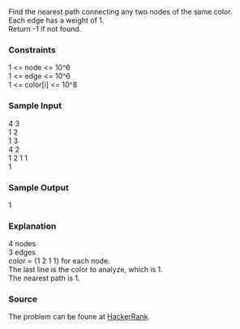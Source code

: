 
Find the nearest path connecting any two nodes of the same color.  
Each edge has a weight of 1.  
Return -1 if not found.  

### Constraints
1 <= node <= 10^6  
1 <= edge <= 10^6  
1 <= color[i] <= 10^8  

### Sample Input
4 3  
1 2  
1 3  
4 2  
1 2 1 1  
1  

### Sample Output
1  

### Explanation
4 nodes  
3 edges  
color = {1 2 1 1} for each node.  
The last line is the color to analyze, which is 1.  
The nearest path is 1.  

### Source
The problem can be foune at [HackerRank](https://www.hackerrank.com/challenges/find-the-nearest-clone/problem?h_l=interview&isFullScreen=true&playlist_slugs%5B%5D=interview-preparation-kit&playlist_slugs%5B%5D=graphs).